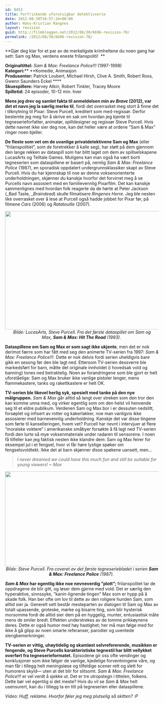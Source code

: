 ```yaml
---
id: 8453
title: Forfriskende uforutsigbar detektivserie
date: 2012-08-30T16:57:24+00:00
author: Hans-Kristian Rangnes
layout: revision
guid: http://filmbloggen.net/2012/08/30/6696-revision-78/
permalink: /2012/08/30/6696-revision-78/
---
```

**Gjør deg klar for et par av de merkeligste krimheltene du noen gang har sett: Sam og Max, verdens eneste frilanspoliti!  **

**Originaltittel:** _Sam & Max: Freelance Police!!!_ (1997-1998)  
**Kategori:**** **Komedie, Animasjon  
**Produsenter:** Patrick Loubert, Michael Hirsh, Clive A. Smith, Robert Ross, Gwenn Saunders Eckel ****  
**Skuespillere:** Harvey Atkin, Robert Tinkler, Tracey Moore  
**Spilletid:** 24 episoder, 10-12 min. hver

<div class="video-shortcode">
</div>

**Mens jeg drev og samlet fakta til anmeldelsen min av _Brave_ (2012), var det et navn jeg la særlig merke til**, fordi det overrasket meg stort å finne det i tilknytning til Pixar: Steve Purcell, kreditert som med-regissør. Derfor bestemte jeg meg for å skrive en sak om hvordan jeg kjente til tegneserieforfatter, animatør, spilldesigner og regissør Steve Purcell. Hvis dette navnet ikke sier deg noe, kan det heller være at ordene ”Sam & Max” ringer noen bjeller.

**De fleste som vet om de uvanlige privatdetektivene Sam og Max** (eller ”frilanspolitiet”, som de foretrekker å kalle seg), har støtt på dem gjennom den lange rekken av dataspill som har blitt laget om dem av spillselskapene LucasArts og Telltale Games. Muligens kan man også ha vært borti tegneserien som dataspillene er basert på, nemlig _Sam & Max: Freelance Police_ (1987), en sporadisk oppdatert undergrunnsklassiker skapt av Steve Purcell. Hvis du har kjennskap til noe av denne voksenorienterte underholdningen, skjønner du kanskje hvorfor det forvirret meg å se Purcells navn assosiert med en familievennlig Pixarfilm. Det kan kanskje sammenlignes med hvordan folk reagerte da de hørte at Peter Jackson (_Bad Taste, __Braindead_) skulle filmatisere _Ringenes Herre_. Jeg ble nesten like overrasket over å lese at Purcell også hadde jobbet for Pixar før, på filmene _Cars_ (2006) og _Ratatouille_ (2007).

<p style="text-align: center">
  <a href="http://filmbloggen.net/2012/08/30/forfriskende-uforutsigbar-detektivserie/attachment/1308587551/" rel="attachment wp-att-6702"><img class="aligncenter size-large wp-image-6702" src="http://filmbloggen.net/wp-content/uploads//2012/08/1308587551-620x387.jpg" alt="" width="620" height="387" /></a><em>Bilde: LucasArts, Steve Purcell. Fra det første dataspillet om Sam og Max, <strong>Sam & Max: Hit The Road</strong> (1993). </em>
</p>

**Dataspillene om Sam og Max er som sagt ikke ukjente**, men det er nok derimot færre som har fått med seg den animerte TV-serien fra 1997: _Sam & Max: Freelance Police!!!_. Dette er nok delvis fordi serien uheldigvis bare gikk en sesong før den ble lagt ned. Ettersom TV-serien dessverre ble markedsført for barn, måtte det originale innholdet (i hovedsak vold og banning) tones ned betraktelig. Noen av forandringene som ble gjort er helt uforståelige: Sam og Max bruker ikke vanlige pistoler lenger, mens flammekastere, tanks og rakettkastere er helt OK.

**TV-serien ble likevel herlig syk, spesielt med tanke på den nye målgruppen.** _Sam & Max_ går alltid så langt over streken som den tror den kan komme unna med, og virker egentlig som om den helst vil henvende seg til et eldre publikum. Verdenen Sam og Max bor i er dessuten nedslitt, forsøplet og infisert av rotter og kakerlakker, noe man vanligvis ikke assosierer med barnevennlig underholdning. Kanskje det var disse tingene som førte til kanselleringen, hvem vet? Purcell har nevnt i intervjuer at flere ”moralske voktere” i amerikanske småbyer forsøkte å få lagt ned TV-serien fordi den lurte så mye voksenmateriale under radaren til sensorene. I noen få tilfeller kan jeg faktisk nesten ikke klandre dem: Sam og Max feirer for eksempel jul i et fengsel, hvor vi får høre lystige spøker om fengselsvoldtekt. Ikke det at barn skjønner disse spøkene uansett, men&#8230;

> _I never dreamed we could have this much fun and still be suitable for young viewers! ~ Max_

<p style="text-align: center">
  <a href="http://filmbloggen.net/2012/08/30/forfriskende-uforutsigbar-detektivserie/sam-and-max-surfin001-730x365/" rel="attachment wp-att-6703"><img class="aligncenter size-large wp-image-6703" src="http://filmbloggen.net/wp-content/uploads//2012/08/sam-and-max-surfin001-730x365-620x310.jpg" alt="" width="620" height="310" /></a><em>Bilde: Steve Purcell. Fra coveret av det første tegneseriebladet i serien <strong>Sam & Max: Freelance Police</strong> (1987). </em>
</p>

<p style="text-align: left">
  <strong><em>Sam & Max</em> har egentlig ikke noe nevneverdig ”plott”;</strong> frilanspolitet tar de oppdragene de blir gitt, og løser dem gjerne med vold. Det er særlig den hyperaktive, sinnssyke, ”kanin-lignende tingen” Max som er hypp på å skade folk. Han ber ofte om lov til dette av den roligere hunden Sam, som alltid sier ja. Generelt sett består mesteparten av dialogen til Sam og Max av totalt upassende, groteske, mørke og bisarre ting, som blir hysterisk morsomme fordi de alltid sier dem på en hyggelig, munter, entusiastisk måte mens de smiler bredt. Effekten understrekes av de tomme prikkøynene deres. Dette er også humor med høy hastighet; her må man følge med for ikke å gå glipp av noen smarte referanser, parodier og uventede slengbemerkninger.
</p>

**TV-serien er vittig, uhøytidelig og skamløst selvrefererende, musikken er fengende, og Steve Purcells karakteristiske tegnestil har blitt vellykket overført fra tegneserieformatet.** Episodene gir oss ofte vendinger og konklusjoner som ikke følger de vanlige, kjedelige forventningene våre, og man får i tillegg helt meningsløse og tilfeldige scener rett og slett for humorens skyld— uten at det blir for slitsomt. _Sam & Max: Freelance Police!!!_ er vel verdt å sjekke ut. Det er tre utropstegn i tittelen, folkens. Dette bør vel egentlig si det meste? Hvis du vil se _Sam & Max_ helt usensurert, kan du i tillegg ta en titt på tegneserien eller dataspillene.

<div class="video-shortcode">
</div>

_Video:_ _Huff, reklame. Hvorfor føler jeg meg plutselig så skitten? :P_